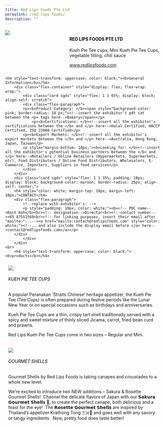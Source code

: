 ```yaml
---
title: Red Lips Foods Pte Ltd
permalink: /red-lips-foods/
description: ""
---
```

<div class="flex-paragraph">
		<!--hi there! this is a comment and will provide you with instructional guides-->
		<!--insert booth number here!-->
		<p style="text-transform: uppercase"></p></div>
			<div class="flex-container" style="display: flex; flex-wrap: wrap;">
				<!--insert DOWNLOAD link of company logo between the " marks!-->
			<div class="card sgds" style="flex: 1 1 40%; display: block;"><img src="https://drive.google.com/u/0/uc?id=1bMA_5V44IjeQpvWJrbxhNeSXCbcS-iOg&amp;export=download"></div>
	<div class="card-sgds" style="flex: 1 1 58%; display: block; margin-left: 3px">
		<h4 style="text-transform: uppercase; color: black;"><!--insert the exhibitor's name between the <b> tags here--><b>Red Lips Foods Pte Ltd</b></h4><!--insert the exhibitor's description between the <p> tags here-->
		<p>Kueh Pie Tee cups, Mini Kueh Pie Tee Cups, vegetable filling, chili sauce</p>
		<!--insert the exhibitor's website link, making sure there is "https:// www." present please. make sure the entire https link goes in between the " marks-->
		<p><a href="https://www.redlipsfoods.com" target="_blank"><!--insert the www website link here (no need for https)-->www.redlipsfoods.com</a></p>
	</div>
</div>



	<h4 style="text-transform: uppercase; color: black;"><b>General Information</b></h4>
		<div class="flex-container" style="display: flex; flex-wrap: wrap;">
			<div class="card sgds" style="flex: 1 1 65%; display: block; align-self: stretch">
			<div class="flex-paragraph">
			<p><b>Product Category: </b><span style="background-color: pink; border-radius: 10 px;"><!--insert the exhibitor's pdt cat between the <p> tags here-->Bakery</span></p> 
				<p><b>Certifications: </b><!--insert all the exhibitor's certifications between the </b> and </p> here-->Halal Certified, HACCP Certified, ISO 22000 Certified</p>
			<p><b>Export Markets: </b><!--insert all the exhibitor's export markets between the </b> and </p> here-->Australia, Hong Kong, Japan, Taiwan</p>
			<p style="margin-bottom: 10px;"><b>Looking for: </b><!--insert all the exhibitor's potential business partners between the </b> and </p> here-->Retailers / Online Retailers (Hypermarkets, Supermarkets, etc), Food Distributors / Online Food Distributors, Wholesalers, E-Commerce, Importers, Suppliers in food services</p>
			</div>
		</div>
		<div class="card sgds" style="flex: 1 1 35%; padding: 10px; display: block; background-color: maroon; border-radius: 25px; align-self: center;">
		<h4 style="color: white; margin-top: 10px; margin-left: 10px;">CONTACT</h4>
		<div class="flex-paragraph">
			<!--replace with exhibitor's: -->
			<p style="padding: 10px; color: white;"><b><!-- POC name-->Roch Koh</b><br><!-- designation-->Director<br><!--contact number-->+65 87551569<br><!-- for linking purposes, insert their email after "mailto:"...--><a href="mailto:contact@redlipsfoods.com" style="color: white;"><!--...and also include the display email before </a> here-->contact@redlipsfoods.com</a></p>
		</div>
			</div>
		</div>
	<br>
		<h4 style="text-transform: uppercase; color: black;"><b>products</b></h4>
<div style="display: flex; flex-wrap: wrap;">
  <div class="card sgds" style="flex: 1 1 47%; margin: 10px; display: block;"><!--insert the exhibitor's DOWNLOAD image for product between the " marks here-->
	<div class="flex-image" style="display: block;"><img src="https://drive.google.com/u/0/uc?id=1rjO_qokBXManXxH9uDwmU3wpZu1CVkx5&amp;export=download"></div>
	<div class="flex-paragraph">
		<h6 style="text-transform: uppercase; color: black;"><!--insert product name before </h6> and product description after <p>-->Kueh Pie Tee Cups</h6>
		<p>A popular Peranakan ‘Straits Chinese’ heritage appetizer, the Kueh Pie Tee (Tee Cups) is often prepared during festive periods like the Lunar New Year or on special occasions such as birthdays and anniversaries.
			
Kueh Pie Tee Cups are a thin, crispy tart shell traditionally served with a spicy and sweet mixture of thinly sliced Jicama, carrot, fried bean curd and prawns.
			
Red Lips Kueh Pie Tee Cups come in two sizes – Regular and Mini.</p></div>
	</div>
		<div class="card sgds" style="flex: 1 1 47%; margin: 10px; display: block;">
		<div class="flex-image" style="display: block;"><img src="https://drive.google.com/u/0/uc?id=1aGf4fxBuJJ2yTfJxzvYRYKcmgpe_NtWr&amp;export=download"></div>
	<div class="flex-paragraph">
		<h6 style="text-transform: uppercase; color: black;">Gourmet Shells</h6>
		<p>Gourmet Shells by Red Lips Foods is taking canapes and croustades to a whole new level. &nbsp;

We’re excited to introduce two NEW additions – Sakura &amp; Rosette Gourmet Shells!⁣
⁣
Channel the delicate flavors of Japan with our 𝗦𝗮𝗸𝘂𝗿𝗮 𝗚𝗼𝘂𝗿𝗺𝗲𝘁 𝗦𝗵𝗲𝗹𝗹𝘀 🌸, to create the perfect canape, both delicious and a feast for the eye!⁣
⁣
The 𝗥𝗼𝘀𝗲𝘁𝘁𝗲 𝗚𝗼𝘂𝗿𝗺𝗲𝘁 𝗦𝗵𝗲𝗹𝗹𝘀 are inspired by Thailand’s appetizer Krathong Tong 🇹🇭🍲 and goes well with any savory or tangy ingredients ⁣
⁣
Now, pretty food does taste better!⁣</p></div>
	</div>
	<!--don't delete these 2 tags. double check how the layout looks on the right too and lemme know if there are any problems! thank u so much for ur hardwork!-->
	</div>